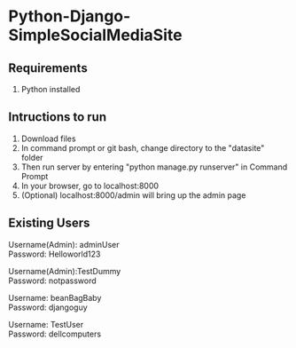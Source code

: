 # Python-Django-SimpleSocialMediaSite

Requirements
------------------
1. Python installed

Intructions to run
------------------
1. Download files
2. In command prompt or git bash, change directory to the "datasite" folder
3. Then run server by entering "python manage.py runserver" in Command Prompt
4. In your browser, go to localhost:8000
5. (Optional) localhost:8000/admin will bring up the admin page

Existing Users
------------------
Username(Admin): adminUser <br />
Password: Helloworld123 <br />

Username(Admin):TestDummy <br />
Password: notpassword <br />

Username: beanBagBaby <br />
Password: djangoguy <br />

Username: TestUser <br />
Password: dellcomputers <br />
